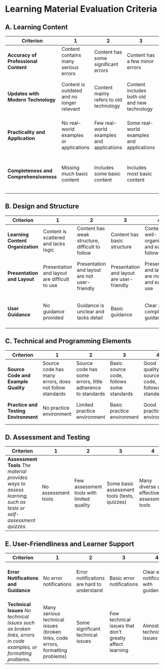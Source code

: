 # Learning Material Evaluation Criteria

## A. Learning Content

| **Criterion** | **1** | **2** | **3** | **4** | **5** |
|---------------|-------|-------|-------|-------|-------|
| **Accuracy of Professional Content** | Content contains many serious errors | Content has some significant errors | Content has a few minor errors | Content is accurate but needs some updates | Content is completely accurate and up-to-date |
| **Updates with Modern Technology** | Content is outdated and no longer relevant | Content mainly refers to old technology | Content includes both old and new technology | Content mainly refers to modern technology | Content is completely updated with the latest technology |
| **Practicality and Application** | No real-world examples or applications | Few real-world examples and applications | Some real-world examples and applications | Many useful real-world examples and applications | Rich real-world examples and high-value applications |
| **Completeness and Comprehensiveness** | Missing much basic content | Includes some basic content | Includes most basic content | Includes all basic content and some advanced content | Includes complete basic and advanced content |

## B. Design and Structure

| **Criterion** | **1** | **2** | **3** | **4** | **5** |
|---------------|-------|-------|-------|-------|-------|
| **Learning Content Organization** | Content is scattered and lacks logic | Content has weak structure, difficult to follow | Content has basic structure | Content is well-organized and easy to follow | Content is excellently organized, logical and scientific |
| **Presentation and Layout** | Presentation and layout are difficult to use | Presentation and layout are not user-friendly | Presentation and layout are user-friendly | Presentation and layout are modern and easy to use | Presentation and layout are excellent, intuitive and attractive |
| **User Guidance** | No guidance provided | Guidance is unclear and lacks detail | Basic guidance | Clear and complete guidance | Detailed, specific and easy-to-understand guidance |

## C. Technical and Programming Elements

| **Criterion** | **1** | **2** | **3** | **4** | **5** |
|---------------|-------|-------|-------|-------|-------|
| **Source Code and Example Quality** | Source code has many errors, does not follow standards | Source code has some errors, little adherence to standards | Basic source code, follows some standards | Good quality source code, follows standards | Excellent quality source code, follows all standards |
| **Practice and Testing Environment** | No practice environment | Limited practice environment | Basic practice environment | Good practice environment | Excellent and diverse practice environment |

## D. Assessment and Testing

| **Criterion** | **1** | **2** | **3** | **4** | **5** |
|---------------|-------|-------|-------|-------|-------|
| **Assessment Tools** *The material provides ways to assess learning, such as tests or self-assessment quizzes.* | No assessment tools | Few assessment tools with limited quality | Some basic assessment tools (tests, quizzes) | Many diverse and effective assessment tools | Comprehensive assessment system with automation and detailed feedback |

## E. User-Friendliness and Learner Support

| **Criterion** | **1** | **2** | **3** | **4** | **5** |
|---------------|-------|-------|-------|-------|-------|
| **Error Notifications and Guidance** | No error notifications | Error notifications are hard to understand | Basic error notifications | Clear error notifications with guidance | Detailed error notifications with specific guidance |
| **Technical Issues** *No technical issues such as broken links, errors in code examples, or formatting problems.* | Many serious technical issues (broken links, code errors, formatting problems) | Some significant technical issues | Few technical issues that don't greatly affect learning | Almost no technical issues | Completely free of technical issues, high reliability |